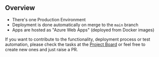 ## Overview

* There's one Production Environment
* Deployment is done automatically on merge to the `main` branch
* Apps are hosted as "Azure Web Apps" (deployed from Docker images)

If you want to contribute to the functionality, deployment process or test automation, please check the tasks at
the [Project Board](https://github.com/orgs/TempoGeoPoliticalMap/projects/1) or feel free to create new ones and just
raise a PR.